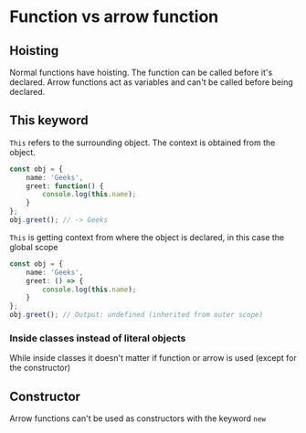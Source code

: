 # Function vs arrow function

## Hoisting 

Normal functions have hoisting. The function can be called before it's declared. Arrow functions act as variables and can't be called before being declared.

## This keyword

`This` refers to the surrounding object. The context is obtained from the object.

```ts
const obj = {
    name: 'Geeks',
    greet: function() {
        console.log(this.name);
    }
};
obj.greet(); // -> Geeks
```

`This` is getting context from where the object is declared, in this case the global scope

```ts
const obj = {
    name: 'Geeks',
    greet: () => {
        console.log(this.name);
    }
};
obj.greet(); // Output: undefined (inherited from outer scope)
```

### Inside classes instead of literal objects

While inside classes it doesn't matter if function or arrow is used (except for the constructor)

## Constructor

Arrow functions can't be used as constructors with the keyword `new`